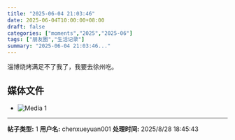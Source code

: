 ```yaml
---
title: "2025-06-04 21:03:46"
date: 2025-06-04T10:00:00+08:00
draft: false
categories: ["moments","2025","2025-06"]
tags: ["朋友圈","生活记录"]
summary: "2025-06-04 21:03:46..."
---
```


淄博烧烤满足不了我了，我要去徐州吃。

## 媒体文件

- ![Media 1](/Moments/photos/2025-06-04/202506042103460.jpg)

---

**帖子类型:** 1
**用户名:** chenxueyuan001
**处理时间:** 2025/8/28 18:45:43